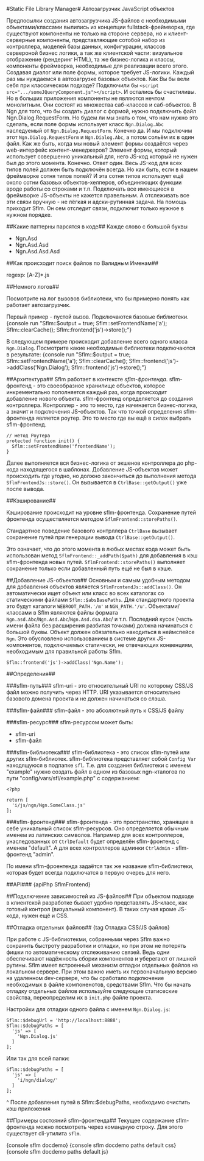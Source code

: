 #Static File Library Manager#
Автозагрузчик JavaScript объектов

Предпосылки создания автозагрузчика JS-файлов с необходимыми объектами/классами вылились из концепции
fullstack-фреймворка, где существуют компоненты не только на стороне сервера, но и клиент-серверные компоненты,
представляющие сотобой набор из контроллера, моделей базы данных, конфигурации, классов сервероной бизнес логики,
а так же клиентской части: визуальное отображение (рендеринг HTML), та же бизнес-логика и классы, компоненты фреймворка,
необходимые для реализации всего этого. Создавая диалог или поле формы, которое требует JS-логики. Каждый раз
мы нуждаемся в автозагрузке базовых объектов. Как Вы бы вели себя при классическом подходе? Подключили бы
`<script src=".../someJQueryComponent.js"></script>`. И остались бы счастиливы. Но в больших приложения
компоненты не являются нечтом монолитным. Они состоят из множества саб-классов и саб-объектов. В Ngn для того, что
бы создать диалог с формой, нужно подключить файл Ngn.Dialog.RequestForm. Но будем ли мы знать о том, что нам нужно это сделать,
если поле формы использует класс `Ngn.Dialog.Abc` наследуемый от `Ngn.Dialog.RequestForm`. Конечно да. И мы подключим этот
`Ngn.Dialog.RequestForm` и `Ngn.Dialog.Abc`, а потом сольём их в один файл. Как же быть, когда мы новый элемент 
формы создаётся через web-интерфейс контент-менеджеров? Элемент формы, который использует совершенно уникальный для,
него JS-код который не нужен был до этого момента. Конечно. Ответ один. Весь JS-код для всех типов полей должен
быть подключён всегда. Но как быть, если в нашем фреймворке сотня типов полей? И эта сотня типов использует ещё
около сотни базовых объектов-хелперов, объединяющих функции вроде работы со строками и т.п. Подключать все имеющиеся
в фреймворке JS-объекты не кажется правельным. А отслеживать все эти связи вручную - не лёгкая и адски-рутинная задача.
На помощь приходит Sflm. Он сем отследит связи, подключит только нужное в нужном порядке.

##Какие паттерны парсятся в коде##
Кажде слово с большой буквы

 - Ngn.Asd
 - Ngn.Asd.Asd
 - Ngn.Asd.Asd.Asd

##Как происходит поиск файлов по Валидным Именам##

regexp: [A-Z]*.js

##Немного логов##

Посмотрите на лог вызовов библиотеки, что бы примерно понять как работает автозагрузчик.

Первый пример - пустой вызов. Подключаются базовые библиотеки.
{console run "Sflm::$output = true; Sflm::setFrontendName('a'); Sflm::clearCache(); Sflm::frontend('js')->store();"}

В следующем примере происходит добавление всего одного класса `Ngn.Dialog`. Посмотрите какие необходимые библиотеки подключаются в результате:
{console run "Sflm::$output = true; Sflm::setFrontendName('a'); Sflm::clearCache(); Sflm::frontend('js')->addClass('Ngn.Dialog'); Sflm::frontend('js')->store();"}

##Архитектура##
Sflm работает в контексте _sflm-фронтенда_. sflm-фронтенд - это своеобразное хранилище объектов,
которое инкрементально пополняется каждый раз, когда происходит добавление нового объекта.
sflm-фронтенд определяется до создания контроллера. Контроллер - это то место, где начинается
бизнес-логика, а значит и подключения JS-объектов. Так что точкой определения sflm-фронтенда является
роутер. Это то место где вы ещё в силах выбрать sflm-фронтенд.

    // метод Роутера
    protected function init() {
      Sflm::setFrontendName('frontendName');
    }

Далее выполняется вся бизнес-логика от экшенов контроллера до php-кода находящегося в шаблонах. Добавление
JS-объектов может происходить где угодно, но должно закончиться до выполнения метода `SflmFrontendJs::store()`.
Он вызывается в `CtrlBase::getOutput()` уже после вывода.

##Кэширование##

Кэширование происходит на уровне sflm-фронтенда.
Сохранение путей фронтенда осуществляется методом `SflmFrontend::storePaths()`.

Стандартное поведение базового контрллера `CtrlBase` вызывает сохранение путей
при генерации вывода `CtrlBase::getOutput()`.

Это означает, что до этого момента в любых местах кода может быть использован
метод `SflmFrontend::_addPath($path)` для добавления в кэш sflm-фронтенда новых путей.
`SflmFrontend::storePaths()` выполняет сохранение только если добавленный путь ещё не был в кэше.

##Добавление JS-объектов##
Основным и самым удобным методом для добавления объектов является `SflmFrontendJs::addClass()`. Он автоматически ищет
объект или класс во всех каталогах со статическими файлами `Sflm::$absBasePaths`. Для стандартного проекта
это будут каталоги `WEBROOT_PATH.'/m'` и `NGN_PATH.'/u'`. Объектами/классами в Sflm являются файлы формата
`Ngn.asd.Abc`/`Ngn.Asd.Abc`/`Ngn.Asd.dsa.Abc`/ и т.п. Последний кусок (часть имени файла без расширения разбитая точками)
должна начинаться с большой буквы. Объект должен обязательно находиться в неймспейсе `Ngn`. Это обусловлено
использованием в системе других JS-компонентов, подключаемых статически, не отвечающих конвенциям, необходимым
для правильной работы Sflm.

    Sflm::frontend('js')->addClass('Ngn.Name');

##Определения##

###sflm-путь###
sflm-uri - это относительный URI по которому CSS/JS файл можно получить через HTTP. URI указывается относительно базового домена проекта и не должен начинаться со слэша.

###sflm-файл###
sflm-файл - это абсолютный путь к CSS/JS файлу

###sflm-ресурс###
sflm-ресурсом может быть:

- sflm-uri
- sflm-файл

###sflm-библиотека###
sflm-библиотека - это список sflm-путей или других sflm-библиотек.
sflm-библиотека представляет собой `Config Var` находящуюся в подпапке `sfl`.
Т.е. для создания библиотеки с именем "example" нужно создать файл
в одном из базовых ngn-кталогов по пути "config/vars/sfl/example.php" с содержанием:

    <?php

    return [
      'i/js/ngn/Ngn.SomeClass.js'
    ];

###sflm-фронтенд###
sflm-фронтенда - это пространство, хранящее в себе уникальный список
sflm-ресурсов. Оно определяется обычным именем из латинских символов.
Например для всех контроллеров, унаследованных от `CtrlDefault` будет определён
sflm-фронтенд с именем "default". А для всех контроллеров админки `CtrlAdmin` - 
sflm-фронтенд "admin".

По имени sflm-фроентенда задаётся так же название sflm-библиотеки, которая будет всегда
подключатся в первую очереь для него.

##API###
{apiPhp SflmFrontend}


##Подключение зависимостей из JS-файлов##
При объектом подходе в клиентской разработке бывает удобно представлять JS-класс,
как готовый контрол (визуальный компонент). В таких случая кроме JS-кода, нужен ещё и CSS.

##Отладка отдельных файлов##
{tag Отладка CSS/JS файлов}

При работе с JS-библиотекми, собранными через Sflm важно сохранить быстроту разработки и отладки, но при этом не
потерять фишки по автоматическому отслеживанию связей. Ведь одни обеспечивают надёжность сборки компонентов и
уберегают от лишней рутины. Sflm имеет встроенный механизм отладки отдельных файлов на локальном сервере.
При этом важно иметь их первоначальную версию на удаленном dev-сервере, что бы сработало подключение необходимых
в файле компоненотов, средствами Sflm. Что бы начать отладку отдельных файлов используйте следующие статисеские свойства,
переопределим их в `init.php` файле проекта.

Настройки для отладки одного файла с именем `Ngn.Dialog.js`: 

    Sflm::$debugUrl = 'http://localhost:8888';
    Sflm::$debugPaths = [
      'js' => [
        'Ngn.Dialog.js'
      ]
    ];
    
Или так для всей папки:
    
    Sflm::$debugPaths = [
      'js' => [
        'i/ngn/dialog/'
      ]
    ];

^ После добавления путей в Sflm::$debugPaths, необходимо очистить кэш приложения
    
##Примеры состояний sflm-фронтенда##
Текущее содержание sflm-фронтенда можно посмотреть через командную строку. Для этого
существует cli-утилита `sflm`.

{console sflm docdemo}
{console sflm docdemo paths default css}
{console sflm docdemo paths default js}
